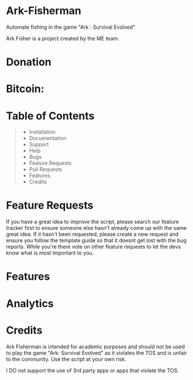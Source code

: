# Ark-Fisherman
Automate fishing in the game "Ark : Survival Evolved"

Ark Fisher is a project created by the ME team.

# Donation

# Bitcoin: 

# Table of Contents

> - Installation
> - Documentation
> - Support
> - Help
> - Bugs
> - Feature Requests
> - Pull Requests
> - Features
> - Credits


# Feature Requests

If you have a great idea to improve the script, please search our feature tracker first to ensure someone else hasn't already come up with the same great idea. If it hasn't been requested, please create a new request and ensure you follow the template guide so that it doesnt get lost with the bug reports. While you're there vote on other feature requests to let the devs know what is most important to you.

# Features

# Analytics


# Credits

Ark Fisherman is intended for academic purposes and should not be used to play the game "Ark: Survival Evolved" as it violates the TOS and is unfair to the community. Use the script at your own risk.

I DO not support the use of 3rd party apps or apps that violate the TOS.
